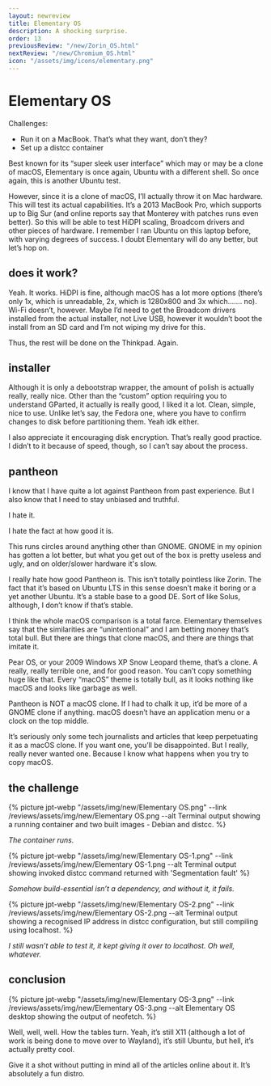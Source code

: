 ```yaml
---
layout: newreview
title: Elementary OS
description: A shocking surprise.
order: 13
previousReview: "/new/Zorin_OS.html"
nextReview: "/new/Chromium_OS.html"
icon: "/assets/img/icons/elementary.png"
---
```


# Elementary OS

Challenges:

- Run it on a MacBook. That’s what they want, don’t they?
- Set up a distcc container

Best known for its “super sleek user interface” which may or may be a clone of macOS, Elementary is once again, Ubuntu with a different shell. So once again, this is another Ubuntu test.

However, since it is a clone of macOS, I’ll actually throw it on Mac hardware. This will test its actual capabilities. It’s a 2013 MacBook Pro, which supports up to Big Sur (and online reports say that Monterey with patches runs even better). So this will be able to test HiDPI scaling, Broadcom drivers and other pieces of hardware. I remember I ran Ubuntu on this laptop before, with varying degrees of success. I doubt Elementary will do any better, but let’s hop on.

## does it work?

Yeah. It works. HiDPI is fine, although macOS has a lot more options (there’s only 1x, which is unreadable, 2x, which is 1280x800 and 3x which....... no). Wi-Fi doesn’t, however. Maybe I’d need to get the Broadcom drivers installed from the actual installer, not Live USB, however it wouldn’t boot the install from an SD card and I’m not wiping my drive for this.

Thus, the rest will be done on the Thinkpad. Again.

## installer

Although it is only a debootstrap wrapper, the amount of polish is actually really, really nice. Other than the “custom” option requiring you to understand GParted, it actually is really good, I liked it a lot. Clean, simple, nice to use. Unlike let’s say, the Fedora one, where you have to confirm changes to disk before partitioning them. Yeah idk either.

I also appreciate it encouraging disk encryption. That’s really good practice. I didn’t to it because of speed, though, so I can’t say about the process.

## pantheon

I know that I have quite a lot against Pantheon from past experience.
But I also know that I need to stay unbiased and truthful.

I hate it.

I hate the fact at how good it is.

This runs circles around anything other than GNOME. GNOME in my opinion has gotten a lot better, but what you get out of the box is pretty useless and ugly, and on older/slower hardware it's slow.

I really hate how good Pantheon is. This isn’t totally pointless like Zorin. The fact that it’s based on Ubuntu LTS in this sense doesn’t make it boring or a yet another Ubuntu. It’s a stable base to a good DE. Sort of like Solus, although, I don’t know if that’s stable.

I think the whole macOS comparison is a total farce. Elementary themselves say that the similarities are “unintentional” and I am betting money that’s total bull. But there are things that clone macOS, and there are things that imitate it.

Pear OS, or your 2009 Windows XP Snow Leopard theme, that’s a clone. A really, really terrible one, and for good reason. You can’t copy something huge like that. Every “macOS” theme is totally bull, as it looks nothing like macOS and looks like garbage as well.

Pantheon is NOT a macOS clone. If I had to chalk it up, it’d be more of a GNOME clone if anything. macOS doesn’t have an application menu or a clock on the top middle.

It’s seriously only some tech journalists and articles that keep perpetuating it as a macOS clone. If you want one, you’ll be disappointed. But I really, really never wanted one. Because I know what happens when you try to copy macOS.

## the challenge

{% picture jpt-webp "/assets/img/new/Elementary OS.png" --link /reviews/assets/img/new/Elementary OS.png --alt Terminal output showing a running container and two built images - Debian and distcc. %}

_The container runs._

{% picture jpt-webp "/assets/img/new/Elementary OS-1.png" --link /reviews/assets/img/new/Elementary OS-1.png --alt Terminal output showing invoked distcc command returned with 'Segmentation fault' %}

_Somehow build-essential isn’t a dependency, and without it, it fails._

{% picture jpt-webp "/assets/img/new/Elementary OS-2.png" --link /reviews/assets/img/new/Elementary OS-2.png --alt Terminal output showing a recognised IP address in distcc configuration, but still compiling using localhost. %}

_I still wasn’t able to test it, it kept giving it over to localhost. Oh well, whatever._

## conclusion

{% picture jpt-webp "/assets/img/new/Elementary OS-3.png" --link /reviews/assets/img/new/Elementary OS-3.png --alt Elementary OS desktop showing the output of neofetch. %}

Well, well, well. How the tables turn. Yeah, it’s still X11 (although a lot of work is being done to move over to Wayland), it’s still Ubuntu, but hell, it’s actually pretty cool.

Give it a shot without putting in mind all of the articles online about it. It’s absolutely a fun distro.
